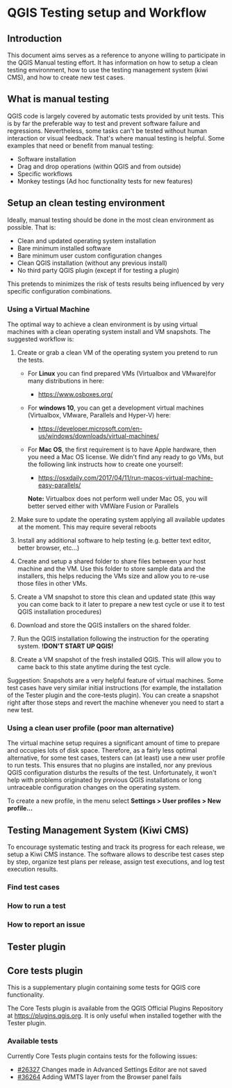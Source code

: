 # QGIS Testing setup and Workflow

## Introduction

This document aims serves as a reference to anyone willing to participate in the QGIS Manual testing effort. It has information on how to setup a clean testing environment, how to use the testing management system (kiwi CMS), and how to create new test cases.

## What is manual testing

QGIS code is largely covered by automatic tests provided by unit tests. This is by far the preferable way to test and prevent software failure and regressions. Nevertheless, some tasks can't be tested without human interaction or visual feedback. That's where manual testing is helpful. Some examples that need or benefit from manual testing:

- Software installation
- Drag and drop operations (within QGIS and from outside)
- Specific workflows
- Monkey testings (Ad hoc functionality tests for new features)

## Setup an clean testing environment

Ideally, manual testing should be done in the most clean environment as possible. That is:

- Clean and updated operating system installation
- Bare minimum installed software
- Bare minimum user custom configuration changes
- Clean QGIS installation (without any previous install)
- No third party QGIS plugin (except if for testing a plugin)

This pretends to minimizes the risk of tests results being influenced by very specific configuration combinations.

### Using a Virtual Machine

The optimal way to achieve a clean environment is by using virtual machines with a clean operating system install and VM snapshots. The suggested workflow is:

1. Create or grab a clean VM of the operating system you pretend to run the tests.

   * For **Linux** you can find prepared VMs (Virtualbox and VMware)for many distributions in here:
     * https://www.osboxes.org/
   * For **windows 10**, you can get a development virtual machines (Virtualbox, VMware, Parallels and Hyper-V) here:
     * https://developer.microsoft.com/en-us/windows/downloads/virtual-machines/
   * For **Mac OS**, the first requirement is to have Apple hardware, then you need a Mac OS license. We didn't find any ready to go VMs, but the following link instructs how to create one yourself:
     * https://osxdaily.com/2017/04/11/run-macos-virtual-machine-easy-parallels/

      **Note:** Virtualbox does not perform well under Mac OS, you will better served either with VMWare Fusion or Parallels

2. Make sure to update the operating system applying all available updates at the moment. This may require several reboots
3. Install any additional software to help testing (e.g. better text editor, better browser, etc...)
4. Create and setup a shared folder to share files between your host machine and the VM. Use this folder to store sample data and the installers, this helps reducing the VMs size and allow you to re-use those files in other VMs.
5. Create a VM snapshot to store this clean and updated state (this way you can come back to it later to prepare a new test cycle or use it to test QGIS installation procedures)
6. Download and store the QGIS installers on the shared folder.
7. Run the QGIS installation following the instruction for the operating system. **!DON'T START UP QGIS!**
8. Create a VM snapshot of the fresh installed QGIS. This will allow you to came back to this state anytime during the test cycle.

Suggestion: Snapshots are a very helpful feature of virtual machines. Some test cases have very similar initial instructions (for example, the installation of the Tester plugin and the core-tests plugin). You can create a snapshot right after those steps and revert the machine whenever you need to start a new test.

### Using a clean user profile (poor man alternative)

The virtual machine setup requires a significant amount of time to prepare and occupies lots of disk space. Therefore, as a fairly less optimal alternative, for some test cases, testers can (at least) use a new user profile to run tests. This ensures that no plugins are installed, nor any previous QGIS configuration disturbs the results of the test. Unfortunately, it won't help with problems originated by previous QGIS installations or long untraceable configuration changes on the operating system.

To create a new profile, in the menu select **Settings > User profiles > New profile...**

## Testing Management System (Kiwi CMS)

To encourage systematic testing and track its progress for each release, we setup a Kiwi CMS instance. The software allows to describe test cases step by step, organize test plans per release, assign test executions, and log test execution results.

### Find test cases

### How to run a test

### How to report an issue




## Tester plugin


## Core tests plugin

This is a supplementary plugin containing some tests for QGIS core functionality.

The Core Tests plugin is available from the QGIS Official Plugins Repository at <https://plugins.qgis.org>. It is only useful when installed together with the Tester plugin.

### Available tests

Currently Core Tests plugin contains tests for the following issues:

* [#26327](https://github.com/qgis/QGIS/issues/26327) Changes made in Advanced Settings Editor are not saved
* [#36264](https://github.com/qgis/QGIS/issues/36264) Adding WMTS layer from the Browser panel fails
